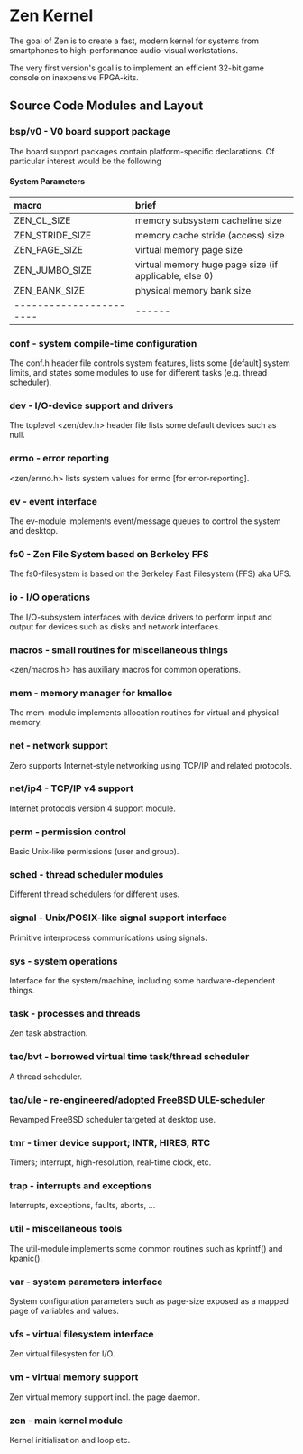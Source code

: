# Zen Kernel

The goal of Zen is to create a fast, modern kernel for systems from smartphones
to high-performance audio-visual workstations.

The very first version's goal is to implement an efficient 32-bit game console
on inexpensive FPGA-kits.

## Source Code Modules and Layout

### bsp/v0      - V0 board support package

The board support packages contain platform-specific declarations. Of particular
interest would be the following

#### System Parameters

| macro                 | brief
|:----------------------|:-----
| ZEN_CL_SIZE           | memory subsystem cacheline size
| ZEN_STRIDE_SIZE       | memory cache stride (access) size
| ZEN_PAGE_SIZE         | virtual memory page size
| ZEN_JUMBO_SIZE        | virtual memory huge page size (if applicable, else 0)
| ZEN_BANK_SIZE         | physical memory bank size
|-----------------------|------

### conf        - system compile-time configuration

The conf.h header file controls system features, lists some [default] system
limits, and states some modules to use for different tasks (e.g. thread
scheduler).

### dev         - I/O-device support and drivers

The toplevel <zen/dev.h> header file lists some default devices such as null.

### errno       - error reporting

<zen/errno.h> lists system values for errno [for error-reporting].

### ev          - event interface

The ev-module implements event/message queues to control the system and desktop.

### fs0         - Zen File System based on Berkeley FFS

The fs0-filesystem is based on the Berkeley Fast Filesystem (FFS) aka UFS.

### io          - I/O operations

The I/O-subsystem interfaces with device drivers to perform input and output for
devices such as disks and network interfaces.

### macros      - small routines for miscellaneous things

<zen/macros.h> has auxiliary macros for common operations.

### mem         - memory manager for kmalloc

The mem-module implements allocation routines for virtual and physical memory.

### net         - network support

Zero supports Internet-style networking using TCP/IP and related protocols.

### net/ip4     - TCP/IP v4 support

Internet protocols version 4 support module.

### perm        - permission control

Basic Unix-like permissions (user and group).

### sched       - thread scheduler modules

Different thread schedulers for different uses.

### signal      - Unix/POSIX-like signal support interface

Primitive interprocess communications using signals.

### sys         - system operations

Interface for the system/machine, including some hardware-dependent things.

### task        - processes and threads

Zen task abstraction.

### tao/bvt     - borrowed virtual time task/thread scheduler

A thread scheduler.

### tao/ule     - re-engineered/adopted FreeBSD ULE-scheduler

Revamped FreeBSD scheduler targeted at desktop use.

### tmr         - timer device support; INTR, HIRES, RTC

Timers; interrupt, high-resolution, real-time clock, etc.

### trap        - interrupts and exceptions

Interrupts, exceptions, faults, aborts, ...

### util        - miscellaneous tools

The util-module implements some common routines such as kprintf() and kpanic().

### var         - system parameters interface

System configuration parameters such as page-size exposed as a mapped page of
variables and values.

### vfs         - virtual filesystem interface

Zen virtual filesysten for I/O.

### vm          - virtual memory support

Zen virtual memory support incl. the page daemon.

### zen         - main kernel module

Kernel initialisation and loop etc.

